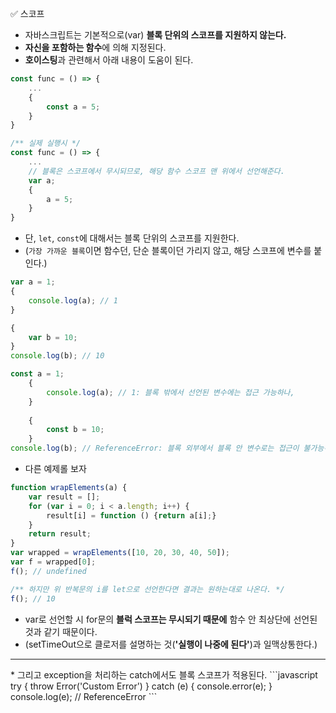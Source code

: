 ✅ 스코프
* 자바스크립트는 기본적으로(var) <b>블록 단위의 스코프를 지원하지 않는다.</b>
* <b>자신을 포함하는 함수</b>에 의해 지정된다.
* <b>호이스팅</b>과 관련해서 아래 내용이 도움이 된다.
```javascript
const func = () => {
    ...
    {
        const a = 5;
    }
}

/** 실제 실행시 */
const func = () => {
    ...
    // 블록은 스코프에서 무시되므로, 해당 함수 스코프 맨 위에서 선언해준다.
    var a;
    {
        a = 5;
    }
}
```

* 단, `let`, `const`에 대해서는 블록 단위의 스코프를 지원한다.
* (`가장 가까운 블록`이면 함수던, 단순 블록이던 가리지 않고, 해당 스코프에 변수를 붙인다.)
```javascript
var a = 1;
{
    console.log(a); // 1
}

{
    var b = 10;
}
console.log(b); // 10
```
```javascript
const a = 1;
    {
        console.log(a); // 1: 블록 밖에서 선언된 변수에는 접근 가능하나,
    }
    
    {
        const b = 10;
    }
console.log(b); // ReferenceError: 블록 외부에서 블록 안 변수로는 접근이 불가능하다.
```
* 다른 예제롤 보자
```javascript
function wrapElements(a) {
    var result = [];
    for (var i = 0; i < a.length; i++) {
        result[i] = function () {return a[i];}
    }
    return result;
}
var wrapped = wrapElements([10, 20, 30, 40, 50]);
var f = wrapped[0];
f(); // undefined

/** 하지만 위 반복문의 i를 let으로 선언한다면 결과는 원하는대로 나온다. */
f(); // 10
```
* var로 선언할 시 for문의 <b>블럭 스코프는 무시되기 때문에</b> 함수 안 최상단에 선언된 것과 같기 때문이다. 
* (setTimeOut으로 클로저를 설명하는 것(<b>'실행이 나중에 된다'</b>)과 일맥상통한다.)

<hr />
* 그리고 exception을 처리하는 catch에서도 블록 스코프가 적용된다.
```javascript
try {
    throw Error('Custom Error')
} catch (e) {
    console.error(e);
}
console.log(e); // ReferenceError
```